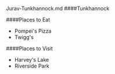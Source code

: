 Jurav-Tunkhannock.md
####Tunkhannock

####Places to Eat
- Pompei's Pizza
- Twigg's

####Places to Visit
- Harvey's Lake
- Riverside Park
